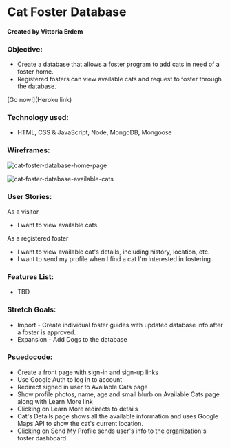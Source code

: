# **Cat Foster Database**
#### Created by Vittoria Erdem

### **Objective:**
* Create a database that allows a foster program to add cats in need of a foster home. 
* Registered fosters can view available cats and request to foster through the database. 

[Go now!](Heroku link)

### **Technology used:**
* HTML, CSS & JavaScript, Node, MongoDB, Mongoose

### **Wireframes:**
![cat-foster-database-home-page](file.png)

![cat-foster-database-available-cats](file.png)

### **User Stories:**
As a visitor
* I want to view available cats 

As a registered foster
* I want to view available cat's details, including history, location, etc.
* I want to send my profile when I find a cat I'm interested in fostering

### **Features List:**
* TBD

### **Stretch Goals:**
* Import -  Create individual foster guides with updated database info after a foster is approved. 
* Expansion - Add Dogs to the database


### **Psuedocode:**

* Create a front page with sign-in and sign-up links
* Use Google Auth to log in to account
* Redirect signed in user to Available Cats page
* Show profile photos, name, age and small blurb on Available Cats page along with Learn More link 
* Clicking on Learn More redirects to details
* Cat's Details page shows all the available information and uses Google Maps API to show the cat's current location. 
* Clicking on Send My Profile sends user's info to the organization's foster dashboard. 

